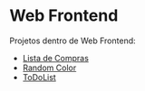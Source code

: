 # Web Frontend

Projetos dentro de Web Frontend:

- [Lista de Compras](./lista-de-compras/)
- [Random Color](./random-color/)
- [ToDoList](./todolist/)
